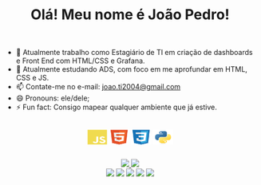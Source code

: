 <h1 align="center">Olá! Meu nome é João Pedro!</h1><br>

- 🔭 Atualmente trabalho como Estagiário de TI em criação de dashboards e Front End com HTML/CSS e Grafana.
- 🌱 Atualmente estudando ADS, com foco em me aprofundar em HTML, CSS e JS.
- 📫 Contate-me no e-mail: joao.ti2004@gmail.com
- 😄 Pronouns: ele/dele;
- ⚡ Fun fact: Consigo mapear qualquer ambiente que já estive.

<div align="center"><br>
  <img align="center" alt="Joao-Js" height="30" width="40" src="https://raw.githubusercontent.com/devicons/devicon/master/icons/javascript/javascript-plain.svg">
  <img align="center" alt="Joao-HTML" height="30" width="40" src="https://raw.githubusercontent.com/devicons/devicon/master/icons/html5/html5-original.svg">
  <img align="center" alt="Joao-CSS" height="30" width="40" src="https://raw.githubusercontent.com/devicons/devicon/master/icons/css3/css3-original.svg">
  <img align="center" alt="Joao-Python" height="30" width="40" src="https://raw.githubusercontent.com/devicons/devicon/master/icons/python/python-original.svg">
</div>
  
##

<div align="center"> 
  <a href="https://beacons.ai/JoaoPmattos">
    <img height="180em" src="https://github-readme-stats.vercel.app/api?username=JoaoPmattos&show_icons=true&theme=dark&include_all_commits=true&count_private=true"/>
    <img height="180em" src="https://github-readme-stats.vercel.app/api/top-langs/?username=JoaoPmattos&layout=compact&langs_count=16&theme=dark"/>
  </a>
</div>

<div align="center"> 
  <a href="https://www.instagram.com/joruto_/" target="_blank"><img src="https://img.shields.io/badge/-Instagram-%23E4405F?style=for-the-badge&logo=instagram&logoColor=white" target="_blank"></a>
  <a href="https://www.twitch.tv/jorutinho" target="_blank"><img src="https://img.shields.io/badge/Twitch-9146FF?style=for-the-badge&logo=twitch&logoColor=white" target="_blank"></a>
  <a href="https://discord.gg/hmDWaRby" target="_blank"><img src="https://img.shields.io/badge/Discord-7289DA?style=for-the-badge&logo=discord&logoColor=white" target="_blank"></a> 
  <a href = "mailto:joao.ti2004@gmail.com"><img src="https://img.shields.io/badge/-Gmail-%23333?style=for-the-badge&logo=gmail&logoColor=white" target="_blank"></a>
  <a href="https://www.linkedin.com/in/jo%C3%A3opereiraa/" target="_blank"><img src="https://img.shields.io/badge/-LinkedIn-%230077B5?style=for-the-badge&logo=linkedin&logoColor=white" target="_blank"></a> 
</div>
